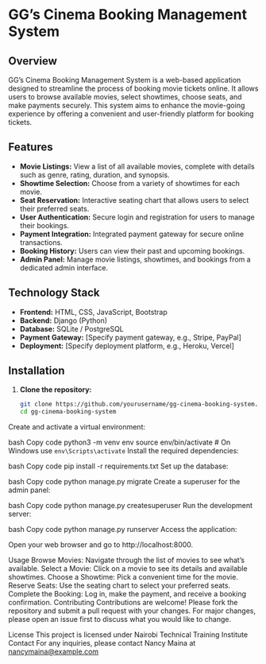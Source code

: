 # GG’s Cinema Booking Management System

## Overview

GG’s Cinema Booking Management System is a web-based application designed to streamline the process of booking movie tickets online. It allows users to browse available movies, select showtimes, choose seats, and make payments securely. This system aims to enhance the movie-going experience by offering a convenient and user-friendly platform for booking tickets.

## Features

- **Movie Listings:** View a list of all available movies, complete with details such as genre, rating, duration, and synopsis.
- **Showtime Selection:** Choose from a variety of showtimes for each movie.
- **Seat Reservation:** Interactive seating chart that allows users to select their preferred seats.
- **User Authentication:** Secure login and registration for users to manage their bookings.
- **Payment Integration:** Integrated payment gateway for secure online transactions.
- **Booking History:** Users can view their past and upcoming bookings.
- **Admin Panel:** Manage movie listings, showtimes, and bookings from a dedicated admin interface.

## Technology Stack

- **Frontend:** HTML, CSS, JavaScript, Bootstrap
- **Backend:** Django (Python)
- **Database:** SQLite / PostgreSQL
- **Payment Gateway:** [Specify payment gateway, e.g., Stripe, PayPal]
- **Deployment:** [Specify deployment platform, e.g., Heroku, Vercel]

## Installation

1. **Clone the repository:**

   ```bash
   git clone https://github.com/yourusername/gg-cinema-booking-system.git
   cd gg-cinema-booking-system
Create and activate a virtual environment:

bash
Copy code
python3 -m venv env
source env/bin/activate  # On Windows use `env\Scripts\activate`
Install the required dependencies:

bash
Copy code
pip install -r requirements.txt
Set up the database:

bash
Copy code
python manage.py migrate
Create a superuser for the admin panel:

bash
Copy code
python manage.py createsuperuser
Run the development server:

bash
Copy code
python manage.py runserver
Access the application:

Open your web browser and go to http://localhost:8000.

Usage
Browse Movies: Navigate through the list of movies to see what’s available.
Select a Movie: Click on a movie to see its details and available showtimes.
Choose a Showtime: Pick a convenient time for the movie.
Reserve Seats: Use the seating chart to select your preferred seats.
Complete the Booking: Log in, make the payment, and receive a booking confirmation.
Contributing
Contributions are welcome! Please fork the repository and submit a pull request with your changes. For major changes, please open an issue first to discuss what you would like to change.

License
This project is licensed under Nairobi Technical Training Institute
Contact
For any inquiries, please contact Nancy Maina at nancymaina@example.com